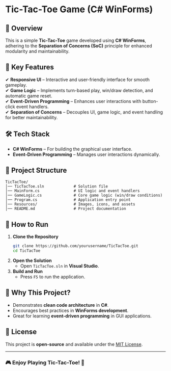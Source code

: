 # Tic-Tac-Toe Game (C# WinForms)

## 🎯 Overview
This is a simple **Tic-Tac-Toe** game developed using **C# WinForms**, adhering to the **Separation of Concerns (SoC)** principle for enhanced modularity and maintainability.

## 🔑 Key Features
✔ **Responsive UI** – Interactive and user-friendly interface for smooth gameplay.  
✔ **Game Logic** – Implements turn-based play, win/draw detection, and automatic game reset.  
✔ **Event-Driven Programming** – Enhances user interactions with button-click event handlers.  
✔ **Separation of Concerns** – Decouples UI, game logic, and event handling for better maintainability.

## 🛠 Tech Stack
- **C# WinForms** – For building the graphical user interface.
- **Event-Driven Programming** – Manages user interactions dynamically.

## 📂 Project Structure
```
TicTacToe/
│── TicTacToe.sln             # Solution file
│── MainForm.cs               # UI logic and event handlers
│── GameLogic.cs              # Core game logic (win/draw conditions)
│── Program.cs                # Application entry point
│── Resources/                # Images, icons, and assets
│── README.md                 # Project documentation
```

## 📖 How to Run
1. **Clone the Repository**
   ```sh
   git clone https://github.com/yourusername/TicTacToe.git
   cd TicTacToe
   ```
2. **Open the Solution**
   - Open `TicTacToe.sln` in **Visual Studio**.
3. **Build and Run**
   - Press `F5` to run the application.

## 🎯 Why This Project?
- Demonstrates **clean code architecture** in **C#**.
- Encourages best practices in **WinForms development**.
- Great for learning **event-driven programming** in GUI applications.

## 📜 License
This project is **open-source** and available under the [MIT License](LICENSE).

---
### 🎮 Enjoy Playing Tic-Tac-Toe! 🚀
